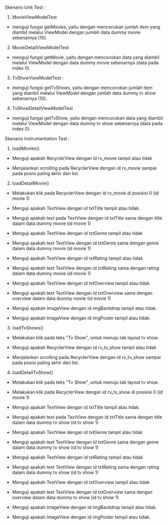 Skenario Unit Test :

1. MovieViewModelTest

- menguji fungsi getMovies, yaitu dengan mencocokan jumlah item yang diambil melalui ViewModel dengan jumlah data dummy movie sebenarnya (10).

2. MovieDetailViewModelTest

- menguji fungsi getMovie, yaitu dengan mencocokan data yang diambil melalui ViewModel dengan data dummy movie sebenarnya (data pada index 0).

3. TvShowViewModelTest :

- menguji fungsi getTvShows, yaitu dengan mencocokan jumlah item yang diambil melalui ViewModel dengan jumlah data dummy tv show sebenarnya (10).

4. TvShowDetailViewModelTest

- menguji fungsi getTvShow, yaitu dengan mencocokan data yang diambil melalui ViewModel dengan data dummy tv show sebenarnya (data pada index 0).

Skenario Instrumentation Test :

1. loadMovies()

- Menguji apakah RecyclerView dengan id rv_movie tampil atau tidak

- Menjalankan scrolling pada RecyclerView dengan id rv_movie sampai pada posisi paling akhir dari list.

2. loadDetailMovie()

- Melakukan klik pada RecyclerView dengan id rv_movie di posisisi 0 (id movie 1)

- Menguji apakah TextView dengan id txtTitle tampil atau tidak.

- Menguji apakah text pada TextView dengan id txtTitle sama dengan title dalam data dummy movie (id movie 1)

- Menguji apakah TextView dengan id txtGenre tampil atau tidak

- Menguji apakah text TextView dengan id txtGenre sama dengan genre dalam data dummy movie (id movie 1)

- Menguji apakah TextView dengan id txtRating tampil atau tidak

- Menguji apakah text TextView dengan id txtRating sama dengan rating dalam data dummy movie (id movie 1)

- Menguji apakah TextView dengan id txtOverview tampil atau tidak

- Menguji apakah text TextView dengan id txtOverview sama dengan overview dalam data dummy  movie (id  movie 1)

- Menguji apakah ImageView dengan id imgBackdrop tampil atau tidak.

- Menguji apakah ImageView dengan id imgPoster tampil atau tidak.

3. loadTvShows()

- Melakukan klik pada teks "Tv Show", untuk menuju tab layout tv show.

- Menguji apakah RecyclerView dengan id rv_tv_show tampil atau tidak

- Menjalankan scrolling pada RecyclerView dengan id rv_tv_show sampai pada posisi paling akhir dari list.

4. loadDetailTvShow()

- Melakukan klik pada teks "Tv Show", untuk menuju tab layout tv show.

- Melakukan klik pada RecyclerView dengan id rv_tv_show di posisisi 0 (id movie 1)

- Menguji apakah TextView dengan id txtTitle tampil atau tidak.

- Menguji apakah text pada TextView dengan id txtTitle sama dengan title dalam data dummy tv show (id  tv show 1)

- Menguji apakah TextView dengan id txtGenre tampil atau tidak

- Menguji apakah text TextView dengan id txtGenre sama dengan genre dalam data dummy  tv show (id  tv show 1)

- Menguji apakah TextView dengan id txtRating tampil atau tidak

- Menguji apakah text TextView dengan id txtRating sama dengan rating dalam data dummy  tv show (id  tv show 1)

- Menguji apakah TextView dengan id txtOverview tampil atau tidak

- Menguji apakah text TextView dengan id txtOverview sama dengan overview dalam data dummy  tv show (id  tv show 1)

- Menguji apakah ImageView dengan id imgBackdrop tampil atau tidak.

- Menguji apakah ImageView dengan id imgPoster tampil atau tidak.